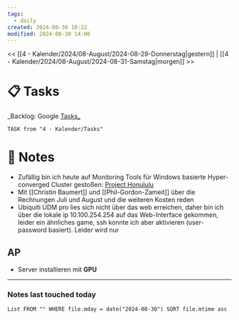 ```yaml
---
tags:
  - daily
created: 2024-08-30 10:22
modified: 2024-08-30 14:06
---
```

<< [[4 - Kalender/2024/08-August/2024-08-29-Donnerstag|gestern]]  | [[4 - Kalender/2024/08-August/2024-08-31-Samstag|morgen]] >>

# 📋 Tasks
_Backlog: Google [Tasks_](https://calendar.google.com/calendar/u/0/r/tasks)
```dataview
TASK from "4 - Kalender/Tasks"
```

# 📝 Notes

- Zufällig bin ich heute auf Monitoring Tools für Windows basierte Hyper-converged Cluster gestoßen: [Project Honululu](https://www.windowspro.de/marcel-kueppers/storage-spaces-direct-hyper-v-cluster-web-tools-fuer-windows-server-verwalten)
- Mit [[Christin Baumert]] und [[Phil-Gordon-Zameit]] über die Rechnungen Juli und August und die weiteren Kosten reden
- Ubiquiti UDM pro lies sich nicht über das web erreichen, daher bin ich über die lokale ip 10.100.254.254 auf das Web-Interface gekommen, leider ein ähnliches game, ssh konnte ich aber aktivieren (user-password basiert). Leider wird nur 
## AP
- Server installieren mit **GPU**


---
### Notes last touched today
```dataview
List FROM "" WHERE file.mday = date("2024-08-30") SORT file.mtime asc
```